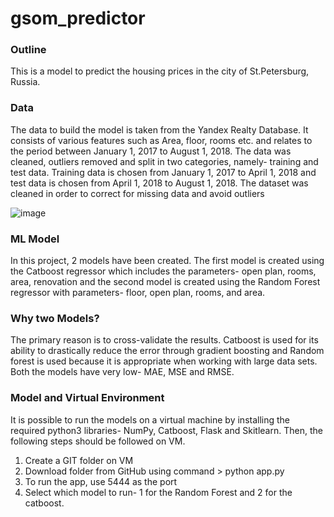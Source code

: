 # gsom_predictor

### Outline
This is a model to predict the housing prices in the city of St.Petersburg, Russia. 

### Data
The data to build the model is taken from the Yandex Realty Database. It consists of various features such as Area, floor, rooms etc. and relates to the period between January 1, 2017 to August 1, 2018. The data was cleaned, outliers removed and split in two categories, namely- training and test data. Training data is chosen from January 1, 2017 to April 1, 2018 and test data is chosen from April 1, 2018 to August 1, 2018.
The dataset was cleaned in order to correct for missing data and avoid outliers


![image](https://user-images.githubusercontent.com/72549040/174079654-65388f14-971c-4aa2-be3a-aeea58449eb5.png)




### ML Model
In this project, 2 models have been created. The first model is created using the Catboost regressor which includes the parameters- open plan, rooms, area, renovation and the second model is created using the Random Forest regressor with parameters- floor, open plan, rooms, and area.

### Why two Models?
The primary reason is to cross-validate the results. Catboost is used for its ability to drastically reduce the error through gradient boosting and Random forest is used because it is appropriate when working with large data sets. Both the models have very low- MAE, MSE and RMSE.

### Model and Virtual Environment
It is possible to run the models on a virtual machine by installing the required python3 libraries- NumPy, Catboost, Flask and Skitlearn. Then, the following steps should be followed on VM.
1. Create a GIT folder on VM
2. Download folder from GitHub using command > python app.py
3. To run the app, use 5444 as the port
4. Select which model to run- 1 for the Random Forest and 2 for the catboost.




